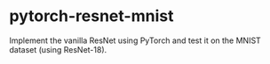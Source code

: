 # pytorch-resnet-mnist
Implement the vanilla ResNet using PyTorch and test it on the MNIST dataset (using ResNet-18).
